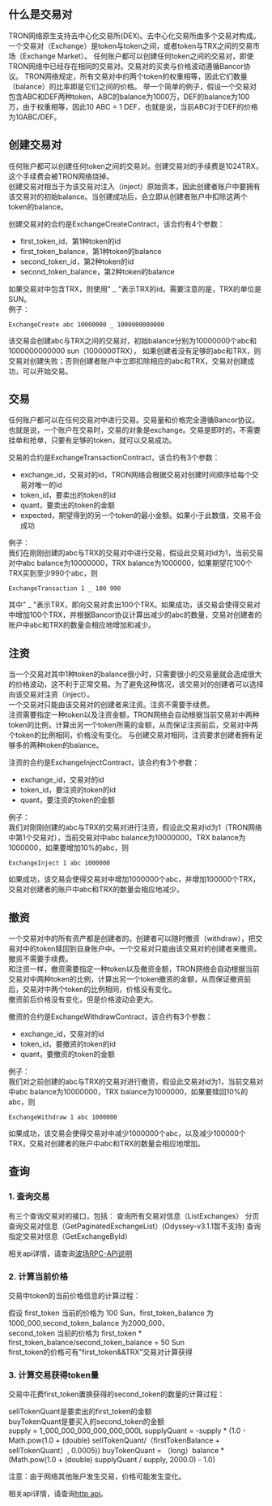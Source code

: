 
## 什么是交易对 
TRON网络原生支持去中心化交易所(DEX)。去中心化交易所由多个交易对构成。一个交易对（Exchange）是token与token之间，或者token与TRX之间的交易市场（Exchange Market）。
任何账户都可以创建任何token之间的交易对，即使TRON网络中已经存在相同的交易对。交易对的买卖与价格波动遵循Bancor协议。
TRON网络规定，所有交易对中的两个token的权重相等，因此它们数量（balance）的比率即是它们之间的价格。
举一个简单的例子，假设一个交易对包含ABC和DEF两种token，ABC的balance为1000万，DEF的balance为100万，由于权重相等，因此10 ABC = 1 DEF，也就是说，当前ABC对于DEF的价格为10ABC/DEF。

## 创建交易对  
任何账户都可以创建任何token之间的交易对。创建交易对的手续费是1024TRX，这个手续费会被TRON网络烧掉。   
创建交易对相当于为该交易对注入（inject）原始资本，因此创建者账户中要拥有该交易对的初始balance。当创建成功后，会立即从创建者账户中扣除这两个token的balance。

创建交易对的合约是ExchangeCreateContract，该合约有4个参数：
- first_token_id，第1种token的id   
- first_token_balance，第1种token的balance   
- second_token_id，第2种token的id   
- second_token_balance，第2种token的balance   

如果交易对中包含TRX，则使用" _ "表示TRX的id。需要注意的是，TRX的单位是SUN。    
例子：  
```text    
ExchangeCreate abc 10000000 _ 1000000000000    
```

该交易会创建abc与TRX之间的交易对，初始balance分别为10000000个abc和1000000000000 sun（1000000TRX），
如果创建者没有足够的abc和TRX，则交易对创建失败；否则创建者账户中立即扣除相应的abc和TRX，交易对创建成功，可以开始交易。

## 交易 
任何账户都可以在任何交易对中进行交易。交易量和价格完全遵循Bancor协议。也就是说，一个账户在交易时，交易的对象是exchange。交易是即时的，不需要挂单和抢单，只要有足够的token，就可以交易成功。     

交易的合约是ExchangeTransactionContract，该合约有3个参数：     
 - exchange_id，交易对的id，TRON网络会根据交易对创建时间顺序给每个交易对唯一的id
 - token_id，要卖出的token的id
 - quant，要卖出的token的金额
 - expected，期望得到的另一个token的最小金额。如果小于此数值，交易不会成功

例子：       
我们在刚刚创建的abc与TRX的交易对中进行交易，假设此交易对id为1，当前交易对中abc balance为10000000，TRX balance为1000000，如果期望花100个TRX买到至少990个abc，则      
```text  
ExchangeTransaction 1 _ 100 990 
```     
其中" _ "表示TRX，即向交易对卖出100个TRX。如果成功，该交易会使得交易对中增加100个TRX，并根据Bancor协议计算出减少的abc的数量，交易对创建者的账户中abc和TRX的数量会相应地增加和减少。  

## 注资 
当一个交易对其中1种token的balance很小时，只需要很小的交易量就会造成很大的价格波动，这不利于正常交易。为了避免这种情况，该交易对的创建者可以选择向该交易对注资（inject）。  
一个交易对只能由该交易对的创建者来注资。注资不需要手续费。    
注资需要指定一种token以及注资金额，TRON网络会自动根据当前交易对中两种token的比例，计算出另一个token所需的金额，从而保证注资前后，交易对中两个token的比例相同，价格没有变化。   与创建交易对相同，注资要求创建者拥有足够多的两种token的balance。   

注资的合约是ExchangeInjectContract，该合约有3个参数： 
 - exchange_id，交易对的id
 - token_id，要注资的token的id
 - quant，要注资的token的金额

例子：    
我们对刚刚创建的abc与TRX的交易对进行注资，假设此交易对id为1（TRON网络中第1个交易对），当前交易对中abc balance为10000000，TRX balance为1000000，如果要增加10%的abc，则
```text
ExchangeInject 1 abc 1000000
```    
如果成功，该交易会使得交易对中增加1000000个abc，并增加100000个TRX，交易对创建者的账户中abc和TRX的数量会相应地减少。

## 撤资 
一个交易对中的所有资产都是创建者的。创建者可以随时撤资（withdraw），把交易对中的token赎回到自身账户中。一个交易对只能由该交易对的创建者来撤资。撤资不需要手续费。      
和注资一样，撤资需要指定一种token以及撤资金额，TRON网络会自动根据当前交易对中两种token的比例，计算出另一个token撤资的金额，从而保证撤资前后，交易对中两个token的比例相同，价格没有变化。      
撤资前后价格没有变化，但是价格波动会更大。  

撤资的合约是ExchangeWithdrawContract，该合约有3个参数：    
 - exchange_id，交易对的id
 - token_id，要撤资的token的id
 - quant，要撤资的token的金额

例子：    
我们对之前创建的abc与TRX的交易对进行撤资，假设此交易对id为1，当前交易对中abc balance为10000000，TRX balance为1000000，如果要赎回10%的abc，则    
```
ExchangeWithdraw 1 abc 1000000
```    
如果成功，该交易会使得交易对中减少1000000个abc，以及减少100000个TRX，交易对创建者的账户中abc和TRX的数量会相应地增加。

## 查询 
<h3> 1. 查询交易 </h3>
有三个查询交易对的接口，包括：  
查询所有交易对信息（ListExchanges）  
分页查询交易对信息（GetPaginatedExchangeList）(Odyssey-v3.1.1暂不支持)  
查询指定交易对信息（GetExchangeById）  

相关api详情，请查询[波场RPC-API说明](https://github.com/tronprotocol/Documentation/blob/master/%E4%B8%AD%E6%96%87%E6%96%87%E6%A1%A3/%E6%B3%A2%E5%9C%BA%E5%8D%8F%E8%AE%AE/%E6%B3%A2%E5%9C%BA%E9%92%B1%E5%8C%85RPC-API.md#64-%E6%9F%A5%E8%AF%A2%E6%8C%87%E5%AE%9A%E4%BA%A4%E6%98%93%E5%AF%B9)  

<h3> 2. 计算当前价格 </h3>
交易中token的当前价格信息的计算过程：  

假设 first_token 当前的价格为 100 Sun，first_token_balance 为1000_000,second_token_balance 为2000_000，  
second_token 当前的价格为 first_token * first_token_balance/second_token_balance = 50 Sun   
first_token的价格可有"first_token&&TRX"交易对计算获得  

<h3> 3. 计算交易获得token量 </h3>
交易中花费first_token置换获得的second_token的数量的计算过程：

sellTokenQuant是要卖出的first_token的金额    
buyTokenQuant是要买入的second_token的金额    
supply = 1_000_000_000_000_000_000L
supplyQuant = -supply * (1.0 - Math.pow(1.0 + (double) sellTokenQuant/（firstTokenBalance + sellTokenQuant）, 0.0005))
buyTokenQuant = （long）balance * (Math.pow(1.0 + (double) supplyQuant / supply, 2000.0) - 1.0)

注意：由于网络其他账户发生交易，价格可能发生变化。    

相关api详情，请查询[http api](../api/http.md)。